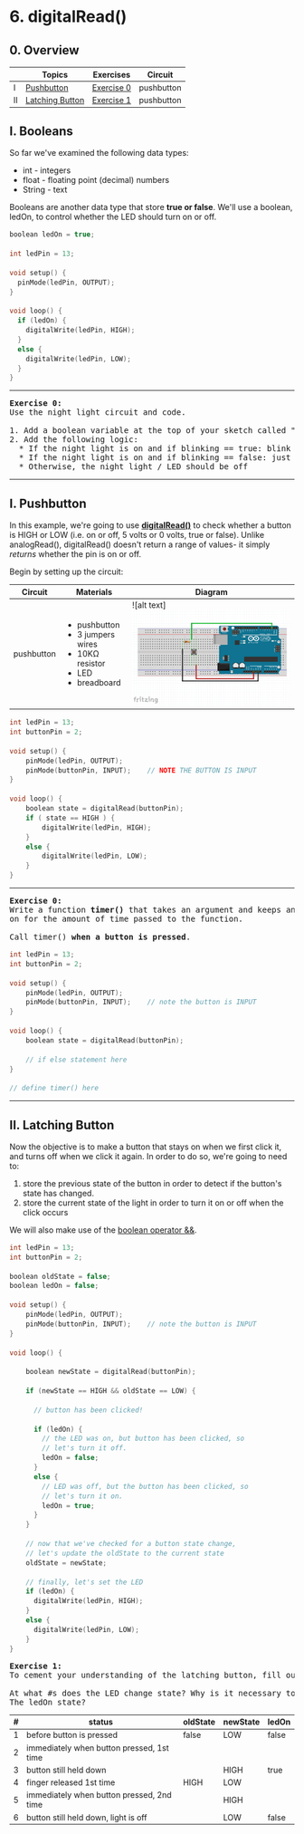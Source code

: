 # 6. digitalRead()

## 0. Overview

|  | Topics | Exercises | Circuit |
| --- | --- | --- | --- |
| I | [Pushbutton](#i-pushbutton) | [Exercise 0](#ex0) | pushbutton |
| II | [Latching Button](#ii-latching-button) | [Exercise 1](#ex1) | pushbutton |


## I. Booleans

So far we've examined the following data types:
* int - integers
* float - floating point (decimal) numbers
* String - text

Booleans are another data type that store **true or false**. We'll use a boolean, ledOn, to control whether the LED should turn on or off.

```c++
boolean ledOn = true;

int ledPin = 13;

void setup() {
  pinMode(ledPin, OUTPUT);
}

void loop() {
  if (ledOn) {
    digitalWrite(ledPin, HIGH);
  }
  else {
    digitalWrite(ledPin, LOW);
  }
}
```

---

<a name="ex0"></a>
<pre>
<b>Exercise 0:</b>
Use the night light circuit and code.

1. Add a boolean variable at the top of your sketch called "blinking"
2. Add the following logic:
  * If the night light is on and if blinking == true: blink the LED
  * If the night light is on and if blinking == false: just turn LED on
  * Otherwise, the night light / LED should be off
</pre>

---

## I. Pushbutton
In this example, we're going to use [**digitalRead()**](https://www.arduino.cc/en/Reference/DigitalRead) to check whether a button is HIGH or LOW (i.e. on or off, 5 volts or 0 volts, true or false). Unlike analogRead(), digitalRead() doesn't return a range of values- it simply *returns* whether the pin is on or off.

Begin by setting up the circuit:

| Circuit | Materials | Diagram |
| --- | --- | --- |
| pushbutton | <ul><li>pushbutton</li><li>3 jumpers wires</li><li>10KΩ resistor</li><li>LED</li><li>breadboard</li></ul> | ![alt text]![alt text](../images/pushb.png) |


```c++
int ledPin = 13;
int buttonPin = 2;

void setup() {
    pinMode(ledPin, OUTPUT);
    pinMode(buttonPin, INPUT);    // NOTE THE BUTTON IS INPUT
}

void loop() {
    boolean state = digitalRead(buttonPin);
    if ( state == HIGH ) {
        digitalWrite(ledPin, HIGH);
    }
    else {
        digitalWrite(ledPin, LOW);
    }
}
```

---

<a name="ex0"></a>
<pre>
<b>Exercise 0:</b>
Write a function <b>timer()</b> that takes an argument and keeps an LED
on for the amount of time passed to the function.

Call timer() <b>when a button is pressed</b>.
</pre>

```c++
int ledPin = 13;
int buttonPin = 2;

void setup() {
    pinMode(ledPin, OUTPUT);
    pinMode(buttonPin, INPUT);    // note the button is INPUT
}

void loop() {
    boolean state = digitalRead(buttonPin);

    // if else statement here
}

// define timer() here
```

---

## II. Latching Button

Now the objective is to make a button that stays on when we first click it, and turns off when we click it again. In order to do so, we're going to need to:
1. store the previous state of the button in order to detect if the button's state has changed.
2. store the current state of the light in order to turn it on or off when the click occurs

We will also make use of the [boolean operator &&](https://www.arduino.cc/en/Reference/Boolean).

```c++
int ledPin = 13;
int buttonPin = 2;

boolean oldState = false;
boolean ledOn = false;

void setup() {
    pinMode(ledPin, OUTPUT);
    pinMode(buttonPin, INPUT);    // note the button is INPUT
}

void loop() {

    boolean newState = digitalRead(buttonPin);

    if (newState == HIGH && oldState == LOW) {

      // button has been clicked!

      if (ledOn) {
        // the LED was on, but button has been clicked, so
        // let's turn it off.
        ledOn = false;
      }
      else {
        // LED was off, but the button has been clicked, so
        // let's turn it on.
        ledOn = true;
      }
    }

    // now that we've checked for a button state change,
    // let's update the oldState to the current state
    oldState = newState;

    // finally, let's set the LED
    if (ledOn) {
      digitalWrite(ledPin, HIGH);
    }
    else {
      digitalWrite(ledPin, LOW);
    }
}
```

<a name="ex1"></a>
<pre>
<b>Exercise 1:</b>
To cement your understanding of the latching button, fill out the table below.

At what #s does the LED change state? Why is it necessary to save the oldState?
The ledOn state?
</pre>

| # | status | oldState | newState | ledOn |
| --- | ---- | ---- | ---- | ---- |
| 1 | before button is pressed | false | LOW | false |
| 2 | immediately when button pressed, 1st time |  |  |  |
| 3 | button still held down |  | HIGH | true |
| 4 | finger released 1st time | HIGH | LOW |  |
| 5 | immediately when button pressed, 2nd time |  | HIGH |  |
| 6 | button still held down, light is off | | LOW | false |
